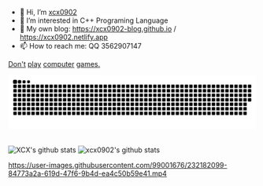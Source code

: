 - 👋 Hi, I’m [xcx0902](https://github.com/xcx0902)
- 👀 I’m interested in C++ Programing Language
- 🌱 My own blog: <https://xcx0902-blog.github.io> / <https://xcx0902.netlify.app>
- 📫 How to reach me: QQ 3562907147
<!--- - 🌱 I’m currently learning ... --->
<!--- - 💞️ I’m looking to collaborate on ... --->

[Don't](https://florr.io) [play](https://generals.io) [computer](https://diep.io) [games](https://agar.io)[.](https://digdig.io)

![contribution-snake](https://raw.githubusercontent.com/xcx0902/snake/snake/github-contribution-grid-snake.svg)

<!---<video src="https://user-images.githubusercontent.com/99001676/232182099-84773a2a-619d-47f6-9b4d-ea4c50b59e41.mp4">Never Gonna Give You Up</video>--->

<!---https://user-images.githubusercontent.com/99001676/232206123-c21d5a22-49e8-42b8-8071-6e3dd4b0fb38.mov--->

<br>

<img src="https://github-readme-stats.vercel.app/api?username=xcx0902&show_icons=true" width="430px" alt="XCX's github stats" title="XCX's github stats" />

<img src = "https://github-readme-stats.vercel.app/api/top-langs/?username=xcx0902&layout=compact&langs_count=8" width="430px" alt="xcx0902's github stats" title="xcx0902's github stats" />

https://user-images.githubusercontent.com/99001676/232182099-84773a2a-619d-47f6-9b4d-ea4c50b59e41.mp4

<!---
xcx0902/xcx0902 is a ✨ special ✨ repository because its `README.md` (this file) appears on your GitHub profile.
You can click the Preview link to take a look at your changes.
--->

